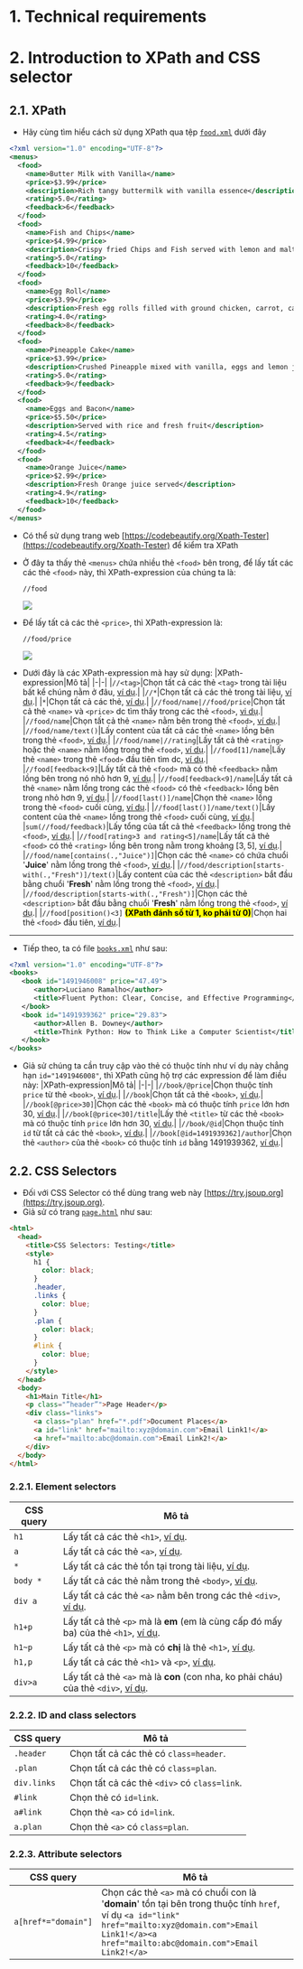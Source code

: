 # 1. Technical requirements
# 2. Introduction to XPath and CSS selector
## 2.1. XPath
* Hãy cùng tìm hiểu cách sử dụng XPath qua tệp [`food.xml`](food.xml) dưới đây
```xml
<?xml version="1.0" encoding="UTF-8"?>
<menus>
  <food>
    <name>Butter Milk with Vanilla</name>
    <price>$3.99</price>
    <description>Rich tangy buttermilk with vanilla essence</description>
    <rating>5.0</rating>
    <feedback>6</feedback>
  </food>
  <food>
    <name>Fish and Chips</name>
    <price>$4.99</price>
    <description>Crispy fried Chips and Fish served with lemon and malt vinegar</description>
    <rating>5.0</rating>
    <feedback>10</feedback>
  </food>
  <food>
    <name>Egg Roll</name>
    <price>$3.99</price>
    <description>Fresh egg rolls filled with ground chicken, carrot, cabbage</description>
    <rating>4.0</rating>
    <feedback>8</feedback>
  </food>
  <food>
    <name>Pineapple Cake</name>
    <price>$3.99</price>
    <description>Crushed Pineapple mixed with vanilla, eggs and lemon juice</description>
    <rating>5.0</rating>
    <feedback>9</feedback>
  </food>
  <food>
    <name>Eggs and Bacon</name>
    <price>$5.50</price>
    <description>Served with rice and fresh fruit</description>
    <rating>4.5</rating>
    <feedback>4</feedback>
  </food>
  <food>
    <name>Orange Juice</name>
    <price>$2.99</price>
    <description>Fresh Orange juice served</description>
    <rating>4.9</rating>
    <feedback>10</feedback>
  </food>
</menus>
```
* Có thể sử dụng trang web [https://codebeautify.org/Xpath-Tester](https://codebeautify.org/Xpath-Tester) để kiểm tra XPath
* Ở đây ta thấy thẻ `<menus>` chứa nhiều thẻ `<food>` bên trong, để lấy tất các các thẻ `<food>` này, thì XPath-expression của chúng ta là:
  ```xpath
  //food
  ```
  ![](images/03_00.png)

* Để lấy tất cả các thẻ `<price>`, thì XPath-expression là:
  ```xpath
  //food/price
  ```
  ![](images/03_01.png)

* Dưới đây là các XPath-expression mà hay sử dụng:
  |XPath-expression|Mô tả|
  |-|-|
  |`//<tag>`|Chọn tất cả các thẻ `<tag>` trong tài liệu bất kể chúng nằm ở đâu, [ví dụ](images/03_00.png).|
  |`//*`|Chọn tất cả các thẻ trong tài liệu, [ví dụ](images/03_04.png).|
  |`*`|Chọn tất cả các thẻ, [ví dụ](images/03_03.png).|
  |`//food/name|//food/price`|Chọn tất cả thẻ `<name>` và `<price>` dc tìm thấy trong các thẻ `<food>`, [vi dụ](images/03_02.png).|
  |`//food/name`|Chọn tất cả thẻ `<name>` nằm bên trong thẻ `<food>`, [ví dụ](images/03_05.png).|
  |`//food/name/text()`|Lấy content của tất cả các thẻ `<name>` lồng bên trong thẻ `<food>`, [ví dụ](images/03_06.png).|
  |`//food/name|//rating`|Lấy tất cả thẻ `<rating>` hoặc thẻ `<name>` nằm lồng trong thẻ `<food>`, [ví dụ](images/03_07.png).|
  |`//food[1]/name`|Lấy thẻ `<name>` trong thẻ `<food>` đầu tiên tìm dc, [ví dụ](images/03_08.png).|
  |`//food[feedback<9]`|Lấy tất cả thẻ `<food>` mà có thẻ `<feedback>` nằm lồng bên trong nó nhỏ hơn 9, [ví dụ](images/03_09.png).|
  |`//food[feedback<9]/name`|Lấy tất cả thẻ `<name>` nằm lồng trong các thẻ `<food>` có thẻ `<feedback>` lồng bên trong nhỏ hơn 9, [ví dụ](images/03_10.png).|
  |`//food[last()]/name`|Chọn thẻ `<name>` lồng trong thẻ `<food>` cuối cùng, [ví dụ](images/03_11.png).|
  |`//food[last()]/name/text()`|Lấy content của thẻ `<name>` lồng trong thẻ `<food>` cuối cùng, [ví dụ](images/03_12.png).|
  |`sum(//food/feedback)`|Lấy tổng của tất cả thẻ `<feedback>` lồng trong thẻ `<food>`, [ví dụ](images/03_13.png).|
  |`//food[rating>3 and rating<5]/name`|Lấy tất cả thẻ `<food>` có thẻ `<rating>` lồng bên trong nằm trong khoảng $[3, 5]$, [ví dụ](images/03_14.png).|
  |`//food/name[contains(.,"Juice")]`|Chọn các thẻ `<name>` có chứa chuổi '**Juice**' nằm lồng trong thẻ `<food>`, [ví dụ](images/03_15.png).|
  |`//food/description[starts-with(.,"Fresh")]/text()`|Lấy content của các thẻ `<description>` bắt đầu bằng chuổi '**Fresh**' nằm lồng trong thẻ `<food>`, [ví dụ](images/03_16.png).|
  |`//food/description[starts-with(.,"Fresh")]`|Chọn các thẻ `<description>` bắt đầu bằng chuổi '**Fresh**' nằm lồng trong thẻ `<food>`, [ví dụ](images/03_17.png).|
  |`//food[position()<3]` <mark>**(XPath đánh số từ 1, ko phải từ 0)**</mark>|Chọn hai thẻ `<food>` đầu tiên, [ví dụ](images/03_18.png).|

<hr>

* Tiếp theo, ta có file [`books.xml`](books.xml) như sau:
```xml
<?xml version="1.0" encoding="UTF-8"?>
<books>
   <book id="1491946008" price="47.49">
      <author>Luciano Ramalho</author>
      <title>Fluent Python: Clear, Concise, and Effective Programming</title>
   </book>
   <book id="1491939362" price="29.83">
      <author>Allen B. Downey</author>
      <title>Think Python: How to Think Like a Computer Scientist</title>
   </book>
</books>
```

* Giả sử chúng ta cần truy cập vào thẻ có thuộc tính như ví dụ này chẳng hạn `id="1491946008"`, thì XPath cũng hộ trợ các expression để làm điều này:
  |XPath-expression|Mô tả|
  |-|-|
  |`//book/@price`|Chọn thuộc tính `price` từ thẻ `<book>`, [ví dụ](images/03_19.png).|
  |`//book`|Chọn tất cả thẻ `<book>`, [ví dụ](images/03_20.png).|
  |`//book[@price>30]`|Chọn các thẻ `<book>` mà có thuộc tính `price` lớn hơn 30, [ví dụ](images/03_21.png).|
  |`//book[@price<30]/title`|Lấy thẻ `<title>` từ các thẻ `<book>` mà có thuộc tính `price` lớn hơn 30, [ví dụ](images/03_22.png).|
  |`//book/@id`|Chọn thuộc tính `id` từ tất cả các thẻ `<book>`, [ví dụ](images/03_23.png).|
  |`//book[@id=1491939362]/author`|Chọn thẻ `<author>` của thẻ `<book>` có thuộc tính `id` bằng $1491939362$, [ví dụ](images/03_24.png).|

## 2.2. CSS Selectors
* Đối với CSS Selector có thể dùng trang web này [https://try.jsoup.org](https://try.jsoup.org).
* Giả sử có trang [`page.html`](page.html) như sau:
```html
<html>
  <head>
    <title>CSS Selectors: Testing</title>
    <style>
      h1 {
        color: black;
      }
      .header,
      .links {
        color: blue;
      }
      .plan {
        color: black;
      }
      #link {
        color: blue;
      }
    </style>
  </head>
  <body>
    <h1>Main Title</h1>
    <p class="”header”">Page Header</p>
    <div class="links">
      <a class="plan" href="*.pdf">Document Places</a>
      <a id="link" href="mailto:xyz@domain.com">Email Link1!</a>
      <a href="mailto:abc@domain.com">Email Link2!</a>
    </div>
  </body>
</html>
```

### 2.2.1. Element selectors
|CSS query|Mô tả|
|-|-|
|`h1`|Lấy tất cả các thẻ `<h1>`, [ví dụ](images/03_25.png).|
|`a`|Lấy tất cả các thẻ `<a>`, [ví dụ](images/03_26.png).|
|`*`|Lấy tất cả các thẻ tồn tại trong tài liệu, [ví dụ](images/03_27.png).|
|`body *`|Lấy tất cả các thẻ nằm trong thẻ `<body>`, [ví dụ](images/03_28.png).|
|`div a`|Lấy tất cả các thẻ `<a>` nằm bên trong các thẻ `<div>`, [ví dụ](images/03_29.png).|
|`h1+p`|Lấy tất cả thẻ `<p>` mà là **em** (em là cùng cấp đó mấy ba) của thẻ `<h1>`, [ví dụ](images/03_30.png).|
|`h1~p`|Lấy tất cả thẻ `<p>` mà có **chị** là thẻ `<h1>`, [ví dụ](images/03_31.png).|
|`h1,p`|Lấy tất cả các thẻ `<h1>` và `<p>`, [ví dụ](images/03_32.png).|
|`div>a`|Lấy tất cả thẻ `<a>` mà là **con** (con nha, ko phải cháu) của thẻ `<div>`, [ví dụ](images/03_33.png).|

### 2.2.2. ID and class selectors
|CSS query|Mô tả|
|-|-|
|`.header`|Chọn tất cả các thẻ có `class=header`.|
|`.plan`|Chọn tất cả các thẻ có `class=plan`.|
|`div.links`|Chọn tất cả các thẻ `<div>` có `class=link`.|
|`#link`|Chọn thẻ có `id=link`.|
|`a#link`|Chọn thẻ `<a>` có `id=link`.|
|`a.plan`|Chọn thẻ `<a>` có `class=plan`.|

### 2.2.3. Attribute selectors
|CSS query|Mô tả|
|-|-|
|`a[href*="domain"]`|Chọn các thẻ `<a>` mà có chuổi con là '**domain**' tồn tại bên trong thuộc tính `href`, ví dụ `<a id="link" href="mailto:xyz@domain.com">Email Link1!</a><a href="mailto:abc@domain.com">Email Link2!</a>`|